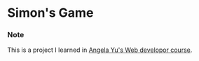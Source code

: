 # Simon's Game


### Note
This is a project I learned in [Angela Yu's Web developor course](https://www.udemy.com/course/the-complete-web-development-bootcamp/).
